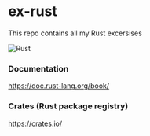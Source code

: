 # ex-rust
This repo contains all my Rust excersises

![Rust](https://linuxhint.com/wp-content/uploads/2017/02/Rust-Programming-Language-logo-520x245.jpg)

### Documentation
https://doc.rust-lang.org/book/

### Crates (Rust package registry)
https://crates.io/
